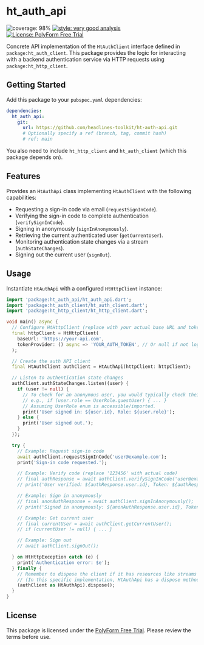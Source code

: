 # ht_auth_api

![coverage: 98%](https://img.shields.io/badge/coverage-98-green)
[![style: very good analysis](https://img.shields.io/badge/style-very_good_analysis-B22C89.svg)](https://pub.dev/packages/very_good_analysis)
[![License: PolyForm Free Trial](https://img.shields.io/badge/License-PolyForm%20Free%20Trial-blue)](https://polyformproject.org/licenses/free-trial/1.0.0)

Concrete API implementation of the `HtAuthClient` interface defined in
`package:ht_auth_client`. This package provides the logic for interacting
with a backend authentication service via HTTP requests using
`package:ht_http_client`.

## Getting Started

Add this package to your `pubspec.yaml` dependencies:

```yaml
dependencies:
  ht_auth_api:
    git:
      url: https://github.com/headlines-toolkit/ht-auth-api.git
      # Optionally specify a ref (branch, tag, commit hash)
      # ref: main
```

You also need to include `ht_http_client` and `ht_auth_client` (which this
package depends on).

## Features

Provides an `HtAuthApi` class implementing `HtAuthClient` with the following
capabilities:

*   Requesting a sign-in code via email (`requestSignInCode`).
*   Verifying the sign-in code to complete authentication (`verifySignInCode`).
*   Signing in anonymously (`signInAnonymously`).
*   Retrieving the current authenticated user (`getCurrentUser`).
*   Monitoring authentication state changes via a stream (`authStateChanges`).
*   Signing out the current user (`signOut`).

## Usage

Instantiate `HtAuthApi` with a configured `HtHttpClient` instance:

```dart
import 'package:ht_auth_api/ht_auth_api.dart';
import 'package:ht_auth_client/ht_auth_client.dart';
import 'package:ht_http_client/ht_http_client.dart';

void main() async {
  // Configure HtHttpClient (replace with your actual base URL and token logic)
  final httpClient = HtHttpClient(
    baseUrl: 'https://your-api.com',
    tokenProvider: () async => 'YOUR_AUTH_TOKEN', // Or null if not logged in
  );

  // Create the auth API client
  final HtAuthClient authClient = HtAuthApi(httpClient: httpClient);

  // Listen to authentication state changes
  authClient.authStateChanges.listen((user) {
    if (user != null) {
      // To check for an anonymous user, you would typically check their role,
      // e.g., if (user.role == UserRole.guestUser) { ... }
      // Assuming UserRole enum is accessible/imported.
      print('User signed in: ${user.id}, Role: ${user.role}');
    } else {
      print('User signed out.');
    }
  });

  try {
    // Example: Request sign-in code
    await authClient.requestSignInCode('user@example.com');
    print('Sign-in code requested.');

    // Example: Verify code (replace '123456' with actual code)
    // final authResponse = await authClient.verifySignInCode('user@example.com', '123456');
    // print('User verified: ${authResponse.user.id}, Token: ${authResponse.token}');

    // Example: Sign in anonymously
    // final anonAuthResponse = await authClient.signInAnonymously();
    // print('Signed in anonymously: ${anonAuthResponse.user.id}, Token: ${anonAuthResponse.token}');

    // Example: Get current user
    // final currentUser = await authClient.getCurrentUser();
    // if (currentUser != null) { ... }

    // Example: Sign out
    // await authClient.signOut();

  } on HtHttpException catch (e) {
    print('Authentication error: $e');
  } finally {
    // Remember to dispose the client if it has resources like streams
    // (In this specific implementation, HtAuthApi has a dispose method)
    (authClient as HtAuthApi).dispose();
  }
}

```

## License

This package is licensed under the [PolyForm Free Trial](LICENSE). Please
review the terms before use.
